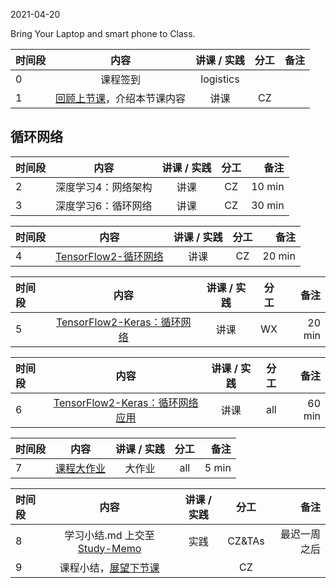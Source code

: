 2021-04-20

Bring Your Laptop and smart phone  to Class. 

| 时间段 |  内容    | 讲课 / 实践     |  分工  |  备注       |
| :---   |   :----:    |   :----:    |    :----:    | ---: |
|   0    |  课程签到     |  logistics   |          |        |
|   1    |  [回顾上节课](../WW8/WW8-Plan.md)，介绍本节课内容     |  讲课    |     CZ     |       |


## 循环网络
| 时间段 |          内容        | 讲课 / 实践 | 分工  | 备注 |
| :----- | :-------------------: | :------: | :---: | ---: |
|   2    | 深度学习4：网络架构   |    讲课     |  CZ   |   10 min     |
|   3    | 深度学习6：循环网络   |    讲课     |  CZ   |   30 min     |


| 时间段 |  内容    |  讲课 / 实践     |  分工  |  备注       |
| :----  |   :----:    |   :----:    |    :----:    | ---: |
|   4    | [TensorFlow2-循环网络](../../../DeepLearning/TensorFlow2-rnn-basic.md)   | 讲课 |  CZ   |  20 min   |


|时间段 |  内容    |  讲课 / 实践     |  分工  |  备注       |
| :---  |   :----:    |   :----:    |    :----:    | ---: |
|   5   | [TensorFlow2-Keras：循环网络](../../../DeepLearning/TensorFlow2-rnn-basic.md)   | 讲课 |  WX   |  20 min   |


|时间段 |  内容    |  讲课 / 实践     |  分工  |  备注       |
| :---  |   :----:    |   :----:    |    :----:    | ---: |
|   6   | [TensorFlow2-Keras：循环网络应用](../../../DeepLearning/TensorFlow2-rnn-basic.md)   | 讲课 |  all   |  60 min   |

|时间段 |  内容    |  讲课 / 实践     |  分工  |  备注       |
| :---  |   :----:    |   :----:    |    :----:    | ---: |
|   7   | [课程大作业](../../..//Course-Projects/4_Final_Project/BDMI-2020A-大作业-说明.md)   | 大作业 |  all   |  5 min   |


|时间段  |  内容    |  讲课 / 实践     |  分工  |  备注       |
| :---  |   :----:    |   :----:    |    :----:    | ---: |
|   8   | 学习小结.md 上交至[Study-Memo](../../Study-Memo)   |  实践    |     CZ&TAs     |   最迟一周之后     |
|   9   | 课程小结，[展望下节课](../../Part2/WW10/WW10-Plan.md)    |     |  CZ   |       |

